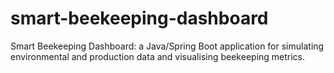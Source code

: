 # smart-beekeeping-dashboard
Smart Beekeeping Dashboard: a Java/Spring Boot application for simulating environmental and production data and visualising beekeeping metrics.
